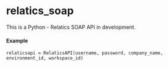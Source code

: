 # relatics_soap

This is a Python - Relatics SOAP API in development.

#### Example

    relaticsapi = RelaticsAPI(username, password, company_name, environment_id, workspace_id)


